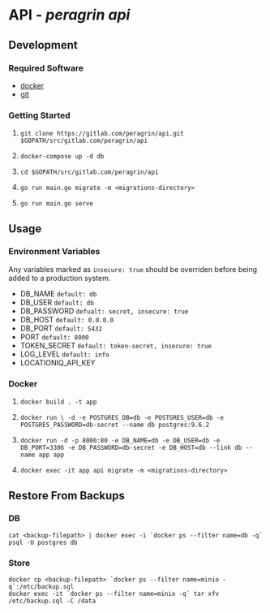 # API - *peragrin api*

## Development

### Required Software

* [docker](https://docs.docker.com/)
* [git](https://git-scm.com/)

### Getting Started

1. `git clone https://gitlab.com/peragrin/api.git $GOPATH/src/gitlab.com/peragrin/api`

2. `docker-compose up -d db`

3. `cd $GOPATH/src/gitlab.com/peragrin/api`

4. `go run main.go migrate -m <migrations-directory>`

5. `go run main.go serve`

## Usage

### Environment Variables

Any variables marked as `insecure: true` should be overriden before being added to a production system.

* DB_NAME             `default: db`
* DB_USER             `default: db`
* DB_PASSWORD         `defualt: secret, insecure: true`
* DB_HOST             `default: 0.0.0.0`
* DB_PORT             `default: 5432`
* PORT                `default: 8000`
* TOKEN_SECRET        `default: token-secret, insecure: true`
* LOG_LEVEL           `default: info`
* LOCATIONIQ_API_KEY

### Docker

1. `docker build . -t app`

2. `docker run \
      -d
      -e POSTGRES_DB=db
      -e POSTGRES_USER=db
      -e POSTGRES_PASSWORD=db-secret
      --name db
      postgres:9.6.2`

3. `docker run
      -d
      -p 8000:80
      -e DB_NAME=db
      -e DB_USER=db
      -e DB_PORT=3306
      -e DB_PASSWORD=db-secret
      -e DB_HOST=db
      --link db
      --name app
      app`

4. `docker exec -it app api migrate -m <migrations-directory>`

## Restore From Backups

### DB

```
cat <backup-filepath> | docker exec -i `docker ps --filter name=db -q` psql -U postgres db
```

### Store

```
docker cp <backup-filepath> `docker ps --filter name=minio -q`:/etc/backup.sql
docker exec -it `docker ps --filter name=minio -q` tar xfv /etc/backup.sql -C /data
```
